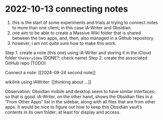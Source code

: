 # 2022-10-13 connecting notes

1. this is the start of some experiments and trials at trying to connect notes to more than one client; in this case iA-Writer and Obsidian.
2. one aim to be able to create a Massive Wiki folder that is shared between the two apps, and, then, also managed in a Github repository.
3. however, i am not quite sure how to make this work.

Step 1. create a note (this one) using iA-Writer and storing it in the iCloud folder `theVeryIdea` (DONE?: check name)
Step 2. create the associated GitHub repo (TODO)

Connect a note: [[2024-09-24 second note]]  

wikilink using iAWriter: [[thinking about ...]]  


Observation: Obsidian mobile and desktop seem to have similar interfaces; so that is good.
iA-Writer, on the other hand, shows the Obsidian files in a “From Other Apps” list in the sidebar, along with all files that are from other apps. It would be nice to figure out how to keep this Obsidian vault’s contents in its own folder; at least for display and access.  

